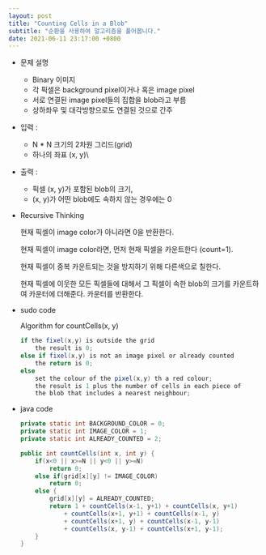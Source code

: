 ```yaml
---
layout: post
title: "Counting Cells in a Blob"
subtitle: "순환을 사용하여 알고리즘을 풀어봅니다."
date: 2021-06-11 23:17:00 +0800
---
```


- 문제 설명
    - Binary 이미지
    - 각 픽셀은 background pixel이거나 혹은 image pixel
    - 서로 연결된 image pixel들의 집합을 blob라고 부름
    - 상하좌우 및 대각방향으로도 연결된 것으로 간주

- 입력 :
    - N * N 크기의 2차원 그리드(grid)
    - 하나의 좌표 (x, y)\
- 출력 :
    - 픽셀 (x, y)가 포함된 blob의 크기,
    - (x, y)가 어떤 blob에도 속하지 않는 경우에는 0

- Recursive Thinking

    현재 픽셀이 image color가 아니라면 0을 반환한다.

    현재 픽셀이 image color라면, 먼저 현재 픽셀을 카운트한다 (count=1). 

    현재 픽셀이 중복 카운트되는 것을 방지하기 위해 다른색으로 칠한다. 

    현재 픽셀에 이웃한 모든 픽셀들에 대해서 그 픽셀이 속한 blob의 크기를 카운트하여 카운터에 더해준다. 카운터를 반환한다.

- sudo code

    Algorithm for countCells(x, y)

    ```java
    if the fixel(x,y) is outside the grid
    	the result is 0;
    else if fixel(x,y) is not an image pixel or already counted
    	the return is 0;
    else
    	set the colour of the pixel(x,y) th a red colour;
    	the result is 1 plus the number of cells in each piece of 
    	the blob that includes a nearest neighbour;

    ```

- java code

    ```java
    private static int BACKGROUND_COLOR = 0;
    private static int IMAGE_COLOR = 1;
    private static int ALREADY_COUNTED = 2;

    public int countCells(int x, int y) {
    	if(x<0 || x>=N || y<0 || y>=N)
    		return 0;
    	else if(grid[x][y] != IMAGE_COLOR)
    		return 0;
    	else {
    		grid[x][y] = ALREADY_COUNTED;
    		return 1 + countCells(x-1, y+1) + countCells(x, y+1)
    			+ countCells(x+1, y+1) + countCells(x-1, y)
    			+ countCells(x+1, y) + countCells(x-1, y-1)
    			+ countCells(x, y-1) + countCells(x+1, y-1);
    	}
    }
    ```